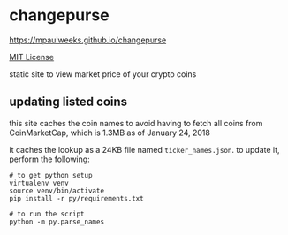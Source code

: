 # changepurse

https://mpaulweeks.github.io/changepurse

[MIT License](LICENSE)

static site to view market price of your crypto coins

## updating listed coins

this site caches the coin names to avoid having to fetch all coins from CoinMarketCap, which is 1.3MB as of January 24, 2018

it caches the lookup as a 24KB file named `ticker_names.json`. to update it, perform the following:

```
# to get python setup
virtualenv venv
source venv/bin/activate
pip install -r py/requirements.txt

# to run the script
python -m py.parse_names
```
